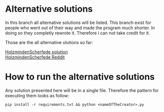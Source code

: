 # Alternative solutions

In this branch all alternative solutions will be listed. This branch exist for people who went out of their way and made the program much shorter. In doing so they completly rewrote it. Therefore i can not take credit for it.

Those are the all alternative olutions so far:

[HolzmindenScherfede solution](https://github.com/jasZnerol/pythonMouseMover/blob/alternativeSolutions/HolzmindenScherfede.py)  
[HolzmindenScherfede Reddit](https://www.reddit.com/user/HolzmindenScherfede/)


# How to run the alternative solutions

Any solution presented here will be in a single file. Therefore the pattern for executing them looks as follow:
```
pip install -r requirements.txt && python <nameOfTheCreator>.py
```




